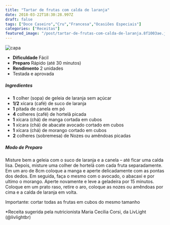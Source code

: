 ```yaml
---
title: "Tartar de frutas com calda de laranja"
date: 2018-03-22T18:30:28.997Z
draft: false
tags: ["Doce Caseiro","Cru","Francesa","Ocasiões Especiais"]
categories: ["Receitas"]
featured_image: "/post/tartar-de-frutas-com-calda-de-laranja.8f1003ae.jpg"
---
```


![capa](/post/tartar-de-frutas-com-calda-de-laranja.8f1003ae.jpg)

*   **Dificuldade** Fácil
*   **Preparo** Rápido (até 30 minutos)
*   **Rendimento** 2 unidades
*   Testada e aprovada
    

##### Ingredientes

*   **1** colher (sopa) de geleia de laranja sem açúcar
*   **1/2** xícara (café) de suco de laranja
*   **1** pitada de canela em pó
*   **4** colheres (café) de hortelã picada
*   **1** xícara (chá) de manga cortada em cubos
*   **1** xícara (chá) de abacate avocado cortado em cubos
*   **1** xícara (chá) de morango cortado em cubos
*   **2** colheres (sobremesa) de Nozes ou amêndoas picadas

##### Modo de Preparo

Misture bem a geleia com o suco de laranja e a canela – até ficar uma calda lisa. Depois, misture uma colher de hortelã com cada fruta separadamente. Em um aro de 8cm coloque a manga e aperte delicadamente com as pontas dos dedos. Em seguida, faça o mesmo com o avocado, o abacaxi e por ultimo o morango. Aperte novamente e leve a geladeira por 15 minutos. Coloque em um prato raso, retire o aro, coloque as nozes ou amêndoas por cima e a calda de laranja em volta.

Importante: cortar todas as frutas em cubos do mesmo tamanho

*Receita sugerida pela nutricionista Maria Cecilia Corsi, da LivLight (@livlightbr)
